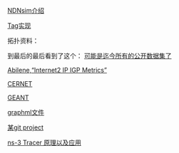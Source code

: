 [NDNsim介绍](http://blog.csdn.net/gongxifacai_believe/article/details/53074274)

[Tag实现](http://blog.csdn.net/aladeen/article/details/53009975)

拓扑资料：

到最后的最后看到了这个：
[可能是迄今所有的公开数据集了](http://www.topology-zoo.org/dataset.html)

[Abilene,“Internet2 IP IGP Metrics”](http://noc.net.internet2.edu/i2network/maps-documentation/maps.html)

[CERNET](http://img.eol.cn/images/zhong_guo_jiao_yu/2012/IPv401-1600.jpg)

[GEANT](https://www.geant.net/Resources/Media_Library/Pages/Maps.aspx)

[graphml文件](http://graphml.graphdrawing.org/primer/graphml-primer.html)

[某git project](https://github.com/Telmat2015/NDNWork)

[ns-3 Tracer 原理以及应用](http://blog.csdn.net/klein15/article/details/53729794)

